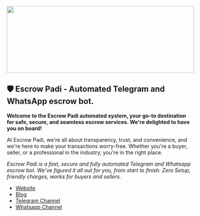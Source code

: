 <div>
  <a href="https://escrowpadi.com">
  <img height="180em" src="https://escrowpadi.com/assets/images/banner.png" width="100%"/>
  </a>
</div>

## 🛡️ Escrow Padi - Automated Telegram and WhatsApp escrow bot.

**Welcome to the Escrow Padi automated system, your go-to destination for safe, secure, and seamless escrow services. We're delighted to have you on board!**

At Escrow Padi, we're all about transparency, trust, and convenience, and we're here to make your transactions worry-free. Whether you're a buyer, seller, or a professional in the industry, you're in the right place.

*Escrow Padi is a fast, secure and fully automated Telegram and Whatsapp escrow bot. We've figured it all out for you, from start to finish. Zero Setup, friendly charges, works for buyers and sellers.*

- [Website](https://escrowpadi.com)
- [Blog](https://medium.com/@escrowpadi)
- [Telegram Channel](https://t.me/ESCROWPADI)
- [Whatsapp Channel](https://whatsapp.com/channel/0029Va5Yx2c6buMTQTYJWC3d)




<!--



🙋‍♀️ A short introduction - what is your organization all about?
🌈 Contribution guidelines - how can the community get involved?
👩‍💻 Useful resources - where can the community find your docs? Is there anything else the community should know?
🍿 Fun facts - what does your team eat for breakfast?
🧙 Remember, you can do mighty things with the power of [Markdown](https://docs.github.com/github/writing-on-github/getting-started-with-writing-and-formatting-on-github/basic-writing-and-formatting-syntax)
-->
